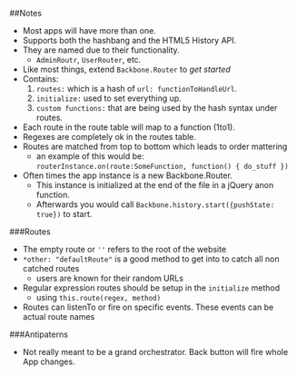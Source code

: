##Notes

* Most apps will have more than one.
* Supports both the hashbang and the HTML5 History API.
* They are named due to their functionality.
  * `AdminRoutr`, `UserRouter`, etc.
* Like most things, extend `Backbone.Router` to _get started_
* Contains:
  1. `routes:` which is a hash of `url: functionToHandleUrl`.
  1. `initialize:` used to set everything up.
  1. `custom functions:` that are being used by the hash syntax under routes.
* Each route in the route table will map to a function (1to1).
* Regexes are completely ok in the routes table.
* Routes are matched from top to bottom which leads to order mattering
  * an example of this would be: `routerInstance.on(route:SomeFunction, function() { do_stuff })`
* Often times the app instance is a new Backbone.Router.
  * This instance is initialized at the end of the file in a jQuery anon function.
  * Afterwards you would call `Backbone.history.start({pushState: true})` to start.

###Routes

* The empty route or `''` refers to the root of the website
* `*other: "defaultRoute"` is a good method to get into to catch all non catched routes
  * users are known for their random URLs
* Regular expression routes should be setup in the `initialize` method
  * using `this.route(regex, method)`
* Routes can listenTo or fire on specific events. These events can be actual route names

###Antipaterns

* Not really meant to be a grand orchestrator. Back button will fire whole App changes.
